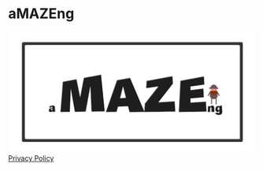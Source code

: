# aMAZEng
![Icon](./../../images/aMAZEng/Feature%20graphic.png)
[Privacy Policy](./PrivacyPolicy.md)
